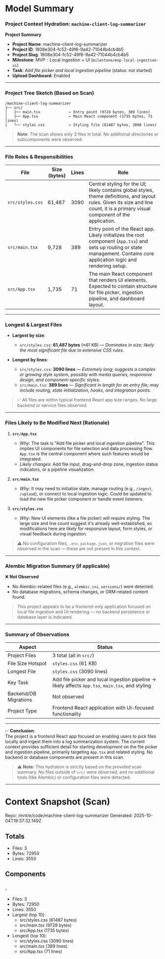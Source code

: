 # Model Summary

### Project Context Hydration: `machine-client-log-summarizer`

**Project Summary**  
- **Project Name**: machine-client-log-summarizer  
- **Project ID**: 1808e304-fc52-49f6-9a42-71044b4cb4b5  
- **Project Slug**: 1808e304-fc52-49f6-9a42-71044b4cb4b5  
- **Milestone**: MVP - Local ingestion + UI (`milestone/mvp-local-ingestion-ui`)  
- **Task**: *Add file picker and local ingestion pipeline* (status: not started)  
- **Upload Dashboard**: Enabled  

---

### Project Tree Sketch (Based on Scan)

```
/machine-client-log-summarizer
├── src/
│   ├── main.tsx             ← Entry point (9728 bytes, 389 lines)
│   ├── App.tsx              ← Main React component (1735 bytes, 71 lines)
│   └── styles.css           ← Styling file (61487 bytes, 3090 lines)
```

> **Note**: The scan shows only 3 files in total. No additional directories or subcomponents were observed.

---

### File Roles & Responsibilities

| File | Size (bytes) | Lines | Role |
|------|--------------|-------|------|
| `src/styles.css` | 61,487 | 3090 | Central styling for the UI; likely contains global styles, theme definitions, and layout rules. Given its size and line count, it is a primary visual component of the application. |
| `src/main.tsx` | 9,728 | 389 | Entry point of the React app. Likely initializes the root component (`App.tsx`) and sets up routing or state management. Contains core application logic and rendering setup. |
| `src/App.tsx` | 1,735 | 71 | The main React component that renders UI elements. Expected to contain structure for file picker, ingestion pipeline, and dashboard layout. |

---

### Longest & Largest Files

- **Largest by size**:  
  - `src/styles.css`: **61,487 bytes** (≈61 KB) — *Dominates in size; likely the most significant file due to extensive CSS rules.*  

- **Longest by lines**:  
  - `src/styles.css`: **3090 lines** — *Extremely long; suggests a complex or growing style system, possibly with media queries, responsive design, and component-specific styles.*  
  - `src/main.tsx`: **389 lines** — *Significant in length for an entry file; may include routing, state initialization, hooks, and integration points.*  

> ✅ All files are within typical frontend React app size ranges. No large backend or service files observed.

---

### Files Likely to Be Modified Next (Rationale)

1. **`src/App.tsx`**  
   - *Why*: The task is "Add file picker and local ingestion pipeline". This implies UI components for file selection and data processing flow. `App.tsx` is the central component where such features would be integrated.  
   - *Likely changes*: Add file input, drag-and-drop zone, ingestion status indicators, or a pipeline visualization.

2. **`src/main.tsx`**  
   - *Why*: It may need to initialize state, manage routing (e.g., `/ingest`, `/upload`), or connect to local ingestion logic. Could be updated to load the new file picker component or handle event listeners.  

3. **`src/styles.css`**  
   - *Why*: New UI elements (like a file picker) will require styling. The large size and line count suggest it's already well-established, so modifications here are likely for responsive layout, form styles, or visual feedback during ingestion.

> ⚠️ No configuration files, `.env`, `package.json`, or migration files were observed in the scan — these are not present in this context.

---

### Alembic Migration Summary (if applicable)

❌ **Not Observed**  
- No Alembic-related files (e.g., `alembic.ini`, `versions/`) were detected.  
- No database migrations, schema changes, or ORM-related content found.  

> This project appears to be a frontend-only application focused on local file ingestion and UI rendering — no backend persistence or database layer is indicated.

---

### Summary of Observations

| Aspect | Status |
|-------|--------|
| Project Files | 3 total (all in `src/`) |
| File Size Hotspot | `styles.css` (61 KB) |
| Longest File | `styles.css` (3090 lines) |
| Key Task | Add file picker and local ingestion pipeline → likely affects `App.tsx`, `main.tsx`, and styling |
| Backend/DB Migrations | Not observed |
| Project Type | Frontend React application with UI-focused functionality |

---

✅ **Conclusion**:  
The project is a frontend React app focused on enabling users to pick files locally and ingest them into a log summarization system. The current context provides sufficient detail for starting development on the file picker and ingestion pipeline, primarily targeting `App.tsx` and related styling. No backend or database components are present in this scan.

> ⚠️ **Note**: This hydration is strictly based on the provided scan summary. No files outside of `src/` were observed, and no additional tools (like Alembic) or configuration files were detected.

---

# Context Snapshot (Scan)

Repo: /mnt/e/code/machine-client-log-summarizer
Generated: 2025-10-04T19:37:32.149Z

## Totals
- Files: 3
- Bytes: 72950
- Lines: 3550

## Components
### .
- Files: 3
- Bytes: 72950
- Lines: 3550
- Largest (top 10):
  - src/styles.css (61487 bytes)
  - src/main.tsx (9728 bytes)
  - src/App.tsx (1735 bytes)
- Longest (top 10):
  - src/styles.css (3090 lines)
  - src/main.tsx (389 lines)
  - src/App.tsx (71 lines)
